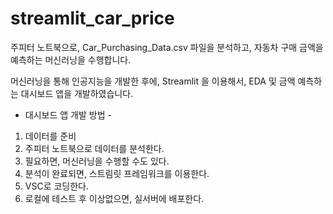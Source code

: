 # streamlit_car_price

주피터 노트북으로, Car_Purchasing_Data.csv 파일을 분석하고, 자동차 구매 금액을 예측하는 머신러닝을 수행합니다.

머신러닝을 통해 인공지능을 개발한 후에, Streamlit 을 이용해서, EDA 및 금액 예측하는 대시보드 앱을 개발하였습니다.

- 대시보드 앱 개발 방법 -
1. 데이터를 준비
2. 주피터 노트북으로 데이터를 분석한다.
3. 필요하면, 머신러닝을 수행할 수도 있다.
4. 분석이 완료되면, 스트림릿 프레임워크를 이용한다.
5. VSC로 코딩한다.
6. 로컬에 테스트 후 이상없으면, 실서버에 배포한다.